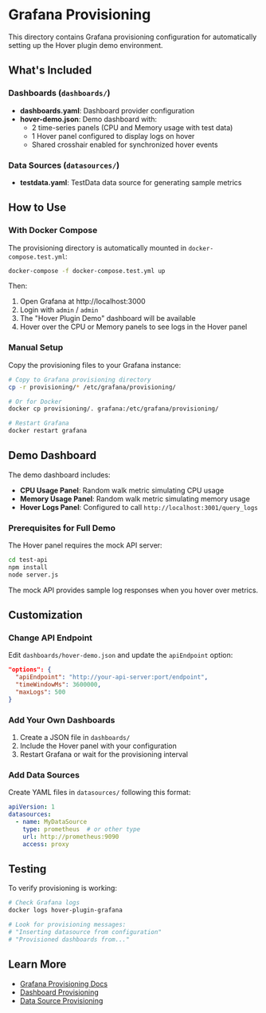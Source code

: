 # Grafana Provisioning

This directory contains Grafana provisioning configuration for automatically setting up the Hover plugin demo environment.

## What's Included

### Dashboards (`dashboards/`)
- **dashboards.yaml**: Dashboard provider configuration
- **hover-demo.json**: Demo dashboard with:
  - 2 time-series panels (CPU and Memory usage with test data)
  - 1 Hover panel configured to display logs on hover
  - Shared crosshair enabled for synchronized hover events

### Data Sources (`datasources/`)
- **testdata.yaml**: TestData data source for generating sample metrics

## How to Use

### With Docker Compose

The provisioning directory is automatically mounted in `docker-compose.test.yml`:

```bash
docker-compose -f docker-compose.test.yml up
```

Then:
1. Open Grafana at http://localhost:3000
2. Login with `admin` / `admin`
3. The "Hover Plugin Demo" dashboard will be available
4. Hover over the CPU or Memory panels to see logs in the Hover panel

### Manual Setup

Copy the provisioning files to your Grafana instance:

```bash
# Copy to Grafana provisioning directory
cp -r provisioning/* /etc/grafana/provisioning/

# Or for Docker
docker cp provisioning/. grafana:/etc/grafana/provisioning/

# Restart Grafana
docker restart grafana
```

## Demo Dashboard

The demo dashboard includes:
- **CPU Usage Panel**: Random walk metric simulating CPU usage
- **Memory Usage Panel**: Random walk metric simulating memory usage
- **Hover Logs Panel**: Configured to call `http://localhost:3001/query_logs`

### Prerequisites for Full Demo

The Hover panel requires the mock API server:

```bash
cd test-api
npm install
node server.js
```

The mock API provides sample log responses when you hover over metrics.

## Customization

### Change API Endpoint

Edit `dashboards/hover-demo.json` and update the `apiEndpoint` option:

```json
"options": {
  "apiEndpoint": "http://your-api-server:port/endpoint",
  "timeWindowMs": 3600000,
  "maxLogs": 500
}
```

### Add Your Own Dashboards

1. Create a JSON file in `dashboards/`
2. Include the Hover panel with your configuration
3. Restart Grafana or wait for the provisioning interval

### Add Data Sources

Create YAML files in `datasources/` following this format:

```yaml
apiVersion: 1
datasources:
  - name: MyDataSource
    type: prometheus  # or other type
    url: http://prometheus:9090
    access: proxy
```

## Testing

To verify provisioning is working:

```bash
# Check Grafana logs
docker logs hover-plugin-grafana

# Look for provisioning messages:
# "Inserting datasource from configuration"
# "Provisioned dashboards from..."
```

## Learn More

- [Grafana Provisioning Docs](https://grafana.com/docs/grafana/latest/administration/provisioning/)
- [Dashboard Provisioning](https://grafana.com/docs/grafana/latest/administration/provisioning/#dashboards)
- [Data Source Provisioning](https://grafana.com/docs/grafana/latest/administration/provisioning/#data-sources)
